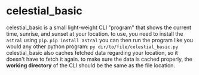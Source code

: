 # celestial_basic
celestial_basic is a small light-weight CLI "program" that shows the current time, sunrise, and sunset at your location.
to use, you need to install the `astral` using `pip`.
```pip install astral```
you can then run the program like you would any other python program:
```py dir/to/file/celestial_basic.py```
celestial_basic also caches fetched data regarding your location, so it doesn't have to fetch it again.
to make sure the data is cached properly, the **working directory** of the CLI should be the same as the file location.
